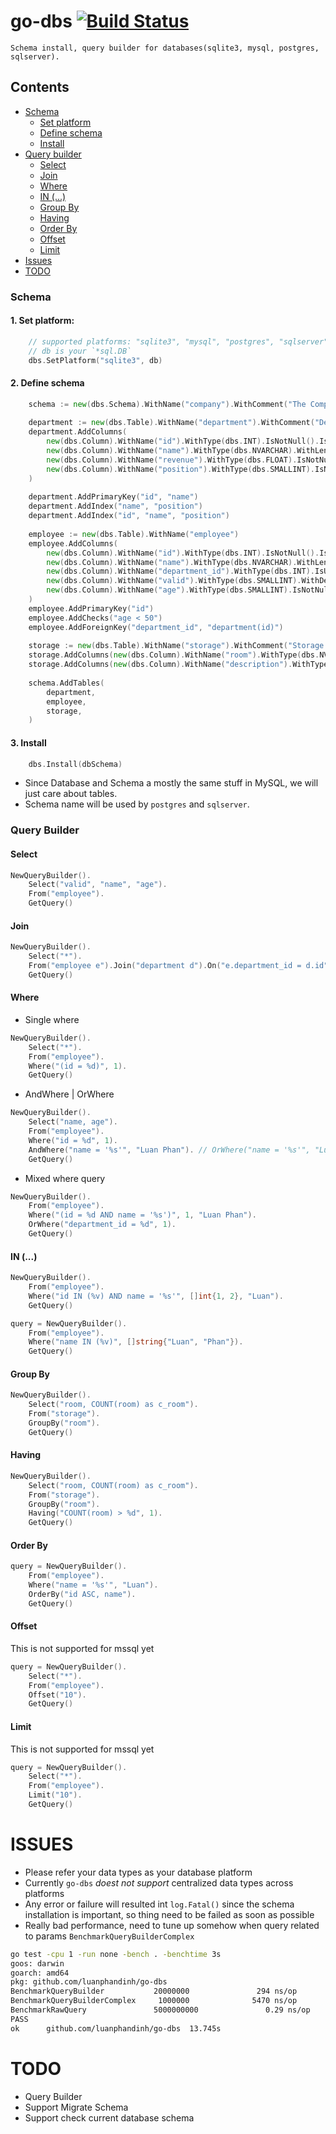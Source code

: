 # go-dbs [![Build Status](https://travis-ci.org/luanphandinh/go-dbs.svg?branch=master)](https://travis-ci.org/luanphandinh/go-dbs)
```
Schema install, query builder for databases(sqlite3, mysql, postgres, sqlserver).
```
## Contents
* [Schema](#schema)
    * [Set platform](#1-set-platform)
    * [Define schema](#2-define-schema)
    * [Install](#3-install)
* [Query builder](#query-builder)
    * [Select](#query-builder-select)
    * [Join](#query-builder-join)
    * [Where](#query-builder-where)
    * [IN (...)](#query-builder-in)
    * [Group By](#query-builder-group-by)
    * [Having](#query-builder-having)
    * [Order By](#query-builder-order-by)
    * [Offset](#query-builder-offset)
    * [Limit](#query-builder-limit)
* [Issues](#issues)
* [TODO](#todo)

<a name="schema"></a>
### Schema
<a name="1-set-platform"></a>
#### 1. Set platform:
```go
    // supported platforms: "sqlite3", "mysql", "postgres", "sqlserver"
    // db is your `*sql.DB`
    dbs.SetPlatform("sqlite3", db)

```
<a name="2-define-schema"></a>
#### 2. Define schema
```go
    schema := new(dbs.Schema).WithName("company").WithComment("The Company Schema")
    
    department := new(dbs.Table).WithName("department").WithComment("Departments of company")
    department.AddColumns(
        new(dbs.Column).WithName("id").WithType(dbs.INT).IsNotNull().IsUnsigned().IsAutoIncrement(),
        new(dbs.Column).WithName("name").WithType(dbs.NVARCHAR).WithLength(20).IsNotNull(),
        new(dbs.Column).WithName("revenue").WithType(dbs.FLOAT).IsNotNull().IsUnsigned().WithDefault("1.01"),
        new(dbs.Column).WithName("position").WithType(dbs.SMALLINT).IsNotNull().IsUnsigned().IsUnique(),
    )
    
    department.AddPrimaryKey("id", "name")
    department.AddIndex("name", "position")
    department.AddIndex("id", "name", "position")
    
    employee := new(dbs.Table).WithName("employee")
    employee.AddColumns(
        new(dbs.Column).WithName("id").WithType(dbs.INT).IsNotNull().IsUnsigned().IsAutoIncrement(),
        new(dbs.Column).WithName("name").WithType(dbs.NVARCHAR).WithLength(20).IsNotNull(),
        new(dbs.Column).WithName("department_id").WithType(dbs.INT).IsUnsigned(),
        new(dbs.Column).WithName("valid").WithType(dbs.SMALLINT).WithDefault("1").WithComment("Indicate employee status"),
        new(dbs.Column).WithName("age").WithType(dbs.SMALLINT).IsNotNull().IsUnsigned().AddCheck("age > 20"),
    )
    employee.AddPrimaryKey("id")
    employee.AddChecks("age < 50")
    employee.AddForeignKey("department_id", "department(id)")
    
    storage := new(dbs.Table).WithName("storage").WithComment("Storage for fun")
    storage.AddColumns(new(dbs.Column).WithName("room").WithType(dbs.NVARCHAR).WithLength(50))
    storage.AddColumns(new(dbs.Column).WithName("description").WithType(dbs.TEXT))
    
    schema.AddTables(
        department,
        employee,
        storage,
    )
```

<a name="3-install"></a>
#### 3. Install
```go
    dbs.Install(dbSchema)
```

* Since Database and Schema a mostly the same stuff in MySQL, we will just care about tables.
* Schema name will be used by `postgres` and `sqlserver`.

<a name="query-builder"></a>
### Query Builder

<a name="query-builder-select"></a>
#### Select
```go
NewQueryBuilder().
    Select("valid", "name", "age").
    From("employee").
    GetQuery()
```

<a name="query-builder-join"></a>
#### Join
```go
NewQueryBuilder().
    Select("*").
    From("employee e").Join("department d").On("e.department_id = d.id") // or LeftJoin | RightJoin
    GetQuery()
```

<a name="query-builder-where"></a>
#### Where
* Single where
```go
NewQueryBuilder().
    Select("*").
    From("employee").
    Where("(id = %d)", 1).
    GetQuery()
```

* AndWhere | OrWhere
```go
NewQueryBuilder().
    Select("name, age").
    From("employee").
    Where("id = %d", 1).
    AndWhere("name = '%s'", "Luan Phan"). // OrWhere("name = '%s'", "Luan Phan").
    GetQuery()
```

* Mixed where query
```go
NewQueryBuilder().
    From("employee").
    Where("(id = %d AND name = '%s')", 1, "Luan Phan").
    OrWhere("department_id = %d", 1).
    GetQuery()
```

<a name="query-builder-in"></a>
#### IN (...)
```go
NewQueryBuilder().
    From("employee").
    Where("id IN (%v) AND name = '%s'", []int{1, 2}, "Luan").
    GetQuery()

query = NewQueryBuilder().
    From("employee").
    Where("name IN (%v)", []string{"Luan", "Phan"}).
    GetQuery()
```

<a name="query-builder-group-by"></a>
#### Group By
```go
NewQueryBuilder().
    Select("room, COUNT(room) as c_room").
    From("storage").
    GroupBy("room").
    GetQuery()
```

<a name="query-builder-having"></a>
#### Having
```go
NewQueryBuilder().
    Select("room, COUNT(room) as c_room").
    From("storage").
    GroupBy("room").
    Having("COUNT(room) > %d", 1).
    GetQuery()
```

<a name="query-builder-order-by"></a>
#### Order By
```go
query = NewQueryBuilder().
    From("employee").
    Where("name = '%s'", "Luan").
    OrderBy("id ASC, name").
    GetQuery()
```

<a name="query-builder-offset"></a>
#### Offset
This is not supported for mssql yet
```go
query = NewQueryBuilder().
    Select("*").
    From("employee").
    Offset("10").
    GetQuery()
```

<a name="query-builder-limit"></a>
#### Limit
This is not supported for mssql yet
```go
query = NewQueryBuilder().
    Select("*").
    From("employee").
    Limit("10").
    GetQuery()
```

<a name="issues"></a>
# ISSUES
* Please refer your data types as your database platform
* Currently `go-dbs` *doest not support* centralized data types across platforms
* Any error or failure will resulted int `log.Fatal()` since the schema installation is important,
so thing need to be failed as soon as possible 
* Really bad performance, need to tune up somehow when query related to params `BenchmarkQueryBuilderComplex`
```bash
go test -cpu 1 -run none -bench . -benchtime 3s
goos: darwin
goarch: amd64
pkg: github.com/luanphandinh/go-dbs
BenchmarkQueryBuilder           20000000               294 ns/op
BenchmarkQueryBuilderComplex     1000000              5470 ns/op
BenchmarkRawQuery               5000000000               0.29 ns/op
PASS
ok      github.com/luanphandinh/go-dbs  13.745s
```
<a name="todo"></a>
# TODO
* Query Builder
* Support Migrate Schema
* Support check current database schema
